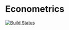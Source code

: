 # Econometrics

[![Build Status](https://travis-ci.org/cgroll/Econometrics.jl.png)](https://travis-ci.org/cgroll/Econometrics.jl)
